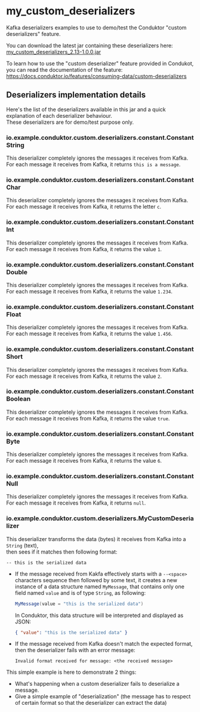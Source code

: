 # my_custom_deserializers

Kafka deserializers examples to use to demo/test the Conduktor "custom deserializers" feature.

You can download the latest jar containing these deserializers here: [my_custom_deserializers_2.13-1.0.0.jar](https://github.com/conduktor/my_custom_deserializers/releases/download/1.0.0/my_custom_deserializers_2.13-1.0.0.jar)

To learn how to use the "custom deserializer" feature provided in Condukot, you can read the documentation of the feature: https://docs.conduktor.io/features/consuming-data/custom-deserializers

## Deserializers implementation details

Here's the list of the deserializers available in this jar and a quick explanation of each deserializer behaviour.    
These deserializers are for demo/test purpose only.

### io.example.conduktor.custom.deserializers.constant.ConstantString

This deserializer completely ignores the messages it receives from Kafka.     
For each message it receives from Kafka, it returns `this is a message`.

### io.example.conduktor.custom.deserializers.constant.ConstantChar

This deserializer completely ignores the messages it receives from Kafka.     
For each message it receives from Kafka, it returns the letter `c`.

### io.example.conduktor.custom.deserializers.constant.ConstantInt

This deserializer completely ignores the messages it receives from Kafka.     
For each message it receives from Kafka, it returns the value `1`.

### io.example.conduktor.custom.deserializers.constant.ConstantDouble

This deserializer completely ignores the messages it receives from Kafka.     
For each message it receives from Kafka, it returns the value `1.234`.

### io.example.conduktor.custom.deserializers.constant.ConstantFloat

This deserializer completely ignores the messages it receives from Kafka.     
For each message it receives from Kafka, it returns the value `1.456`.

### io.example.conduktor.custom.deserializers.constant.ConstantShort

This deserializer completely ignores the messages it receives from Kafka.     
For each message it receives from Kafka, it returns the value `2`.

### io.example.conduktor.custom.deserializers.constant.ConstantBoolean

This deserializer completely ignores the messages it receives from Kafka.     
For each message it receives from Kafka, it returns the value `true`.

### io.example.conduktor.custom.deserializers.constant.ConstantByte

This deserializer completely ignores the messages it receives from Kafka.     
For each message it receives from Kafka, it returns the value `6`.

### io.example.conduktor.custom.deserializers.constant.ConstantNull

This deserializer completely ignores the messages it receives from Kafka.     
For each message it receives from Kafka, it returns `null`.

### io.example.conduktor.custom.deserializers.MyCustomDeserializer

This deserializer transforms the data (bytes) it receives from Kafka into a `String` (text),     
then sees if it matches then following format:
```
-- this is the serialized data
```
- If the message received from Kakfa effectively starts with a `--<space>` characters sequence then followed by some text, 
it creates a new instance of a data structure named `MyMessage`, that contains only one field named `value` and is of type `String`, as following:     
    ```scala
    MyMessage(value = "this is the serialized data")
    ```

    In Conduktor, this data structure will be interpreted and displayed as JSON:     
    ```json
    { "value": "this is the serialized data" }
    ```
  
- If the message received from Kafka doesn't match the expected format, then the deserializer fails with an error message:
  ```
  Invalid format received for message: <the received message>
  ```

This simple example is here to demonstrate 2 things:
  - What's happening when a custom deserializer fails to deserialize a message.
  - Give a simple example of "deserialization" (the message has to respect of certain format so that the deserializer can extract the data)



